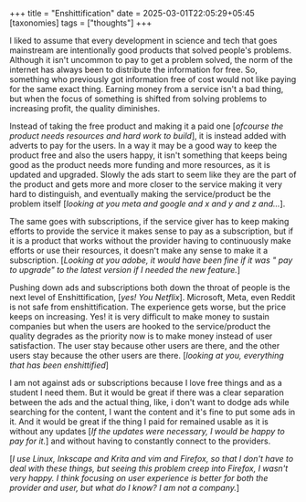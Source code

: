 +++
title = "Enshittification"
date = 2025-03-01T22:05:29+05:45
[taxonomies] 
tags = ["thoughts"]
+++

I liked to assume that every development in science and tech that goes mainstream are
intentionally good products that solved people's problems. Although it isn't uncommon to
pay to get a problem solved, the norm of the internet has always been to distribute the
information for free. So, something who previously got information free of cost would not
like paying for the same exact thing. Earning money from a service isn't a bad thing, but
when the focus of something is shifted from solving problems to increasing profit, the
quality diminishes.

Instead of taking the free product and making it a paid one [_ofcourse the product needs
resources and hard work to build_], it is instead added with adverts to pay for the users.
In a way it may be a good way to keep the product free and also the users happy, it isn't
something that keeps being good as the product needs more funding and more resources, as it
is updated and upgraded. Slowly the ads start to seem like they are the part of the product
and gets more and more closer to the service making it very hard to distinguish, and eventually
making the service/product be the problem itself [_looking at you meta and google and x and y and z and..._].

The same goes with subscriptions, if the service giver has to keep making efforts to provide the
service it makes sense to pay as a subscription, but if it is a product that works without
the provider having to continuously make efforts or use their resources, it doesn't make any
sense to make it a subscription. [_Looking at you adobe, it would have been fine if it was "
pay to upgrade" to the latest version if I needed the new feature._]

Pushing down ads and subscriptions both down the throat of people is the next level of
Enshittification, [_yes! You Netflix_]. Microsoft, Meta, even Reddit is not safe from enshittification.
The experience gets worse, but the price keeps on increasing. Yes! it is very difficult to make
money to sustain companies but when the users are hooked to the service/product the quality
degrades as the priority now is to make money instead of user satisfaction. The user stay because
other users are there, and the other users stay because the other users are there. [_looking at you,
everything that has been enshittified_]

I am not against ads or subscriptions because I love free things and as a student I need them.
But it would be great if there was a clear separation between the ads and the actual thing, like,
i don't want to dodge ads while searching for the content, I want the content and it's fine to
put some ads in it. And it would be great if the thing I paid for remained usable as it is without
any updates [_If the updates were necessary, I would be happy to pay for it._] and without having
to constantly connect to the providers.

[_I use Linux, Inkscape and Krita and vim and Firefox, so that I don't have to deal with these
things, but seeing this problem creep into Firefox, I wasn't very happy. I think focusing on user
experience is better for both the provider and user, but what do I know? I am not a company._]
